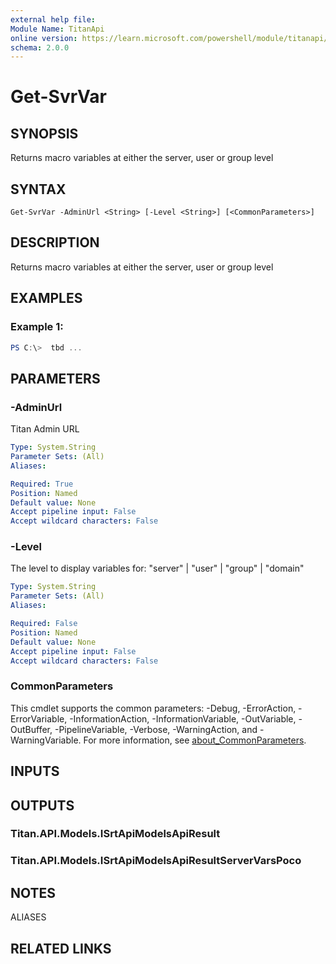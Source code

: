 ```yaml
---
external help file:
Module Name: TitanApi
online version: https://learn.microsoft.com/powershell/module/titanapi/get-svrvar
schema: 2.0.0
---
```


# Get-SvrVar

## SYNOPSIS
Returns macro variables at either the server, user or group level

## SYNTAX

```
Get-SvrVar -AdminUrl <String> [-Level <String>] [<CommonParameters>]
```

## DESCRIPTION
Returns macro variables at either the server, user or group level

## EXAMPLES

### Example 1:
```powershell
PS C:\>  tbd ...


```



## PARAMETERS

### -AdminUrl
Titan Admin URL

```yaml
Type: System.String
Parameter Sets: (All)
Aliases:

Required: True
Position: Named
Default value: None
Accept pipeline input: False
Accept wildcard characters: False
```

### -Level
The level to display variables for: "server" | "user" | "group" | "domain"

```yaml
Type: System.String
Parameter Sets: (All)
Aliases:

Required: False
Position: Named
Default value: None
Accept pipeline input: False
Accept wildcard characters: False
```

### CommonParameters
This cmdlet supports the common parameters: -Debug, -ErrorAction, -ErrorVariable, -InformationAction, -InformationVariable, -OutVariable, -OutBuffer, -PipelineVariable, -Verbose, -WarningAction, and -WarningVariable. For more information, see [about_CommonParameters](http://go.microsoft.com/fwlink/?LinkID=113216).

## INPUTS

## OUTPUTS

### Titan.API.Models.ISrtApiModelsApiResult

### Titan.API.Models.ISrtApiModelsApiResultServerVarsPoco

## NOTES

ALIASES

## RELATED LINKS

